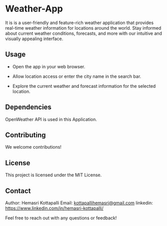 # Weather-App
  It is  is a user-friendly and feature-rich weather application that provides real-time weather information for locations around the world. Stay informed about current weather conditions, forecasts, and more with our intuitive and visually appealing interface.

## Usage
- Open the app in your web browser.

- Allow location access or enter the city name in the search bar.

- Explore the current weather and forecast information for the selected location.

## Dependencies
OpenWeather API is used in this Application.

## Contributing
We welcome contributions!

## License
This project is licensed under the MIT License.

## Contact
Author: Hemasri Kottapalli
Email: kottapallihemasri@gmail.com
linkedin: https://www.linkedin.com/in/hemasri-kottapalli/

Feel free to reach out with any questions or feedback!
